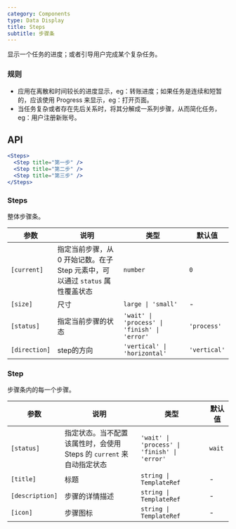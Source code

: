 ```yaml
---
category: Components
type: Data Display
title: Steps
subtitle: 步骤条
---
```



显示一个任务的进度；或者引导用户完成某个复杂任务。

### 规则
- 应用在离散和时间较长的进度显示，eg：转账进度；如果任务是连续和短暂的，应该使用 Progress 来显示，eg：打开页面。
- 当任务复杂或者存在先后关系时，将其分解成一系列步骤，从而简化任务，eg：用户注册新账号。


## API

```jsx
<Steps>
  <Step title="第一步" />
  <Step title="第二步" />
  <Step title="第三步" />
</Steps>
```

### Steps

整体步骤条。

| 参数 | 说明 | 类型 | 默认值 |
|----|-----|------|------|
| `[current]` | 指定当前步骤，从 0 开始记数。在子 Step 元素中，可以通过 `status` 属性覆盖状态 | `number` | `0` |
| `[size]` | 尺寸 | `large \| 'small'` | - |
| `[status]` | 指定当前步骤的状态 | `'wait' \| 'process' \| 'finish' \| 'error'` | `'process'` |
| `[direction]` | step的方向 | `'vertical' \| 'horizontal'` | `'vertical'`  |

### Step

步骤条内的每一个步骤。

| 参数 | 说明 | 类型 | 默认值 |
|----|-----|------|------|
| `[status]` | 指定状态。当不配置该属性时，会使用 Steps 的 `current` 来自动指定状态 | `'wait' \| 'process' \| 'finish' \| 'error'` | `wait` |
| `[title]` | 标题 | `string \| TemplateRef` | - |
| `[description]` | 步骤的详情描述 | `string \| TemplateRef` | - |
| `[icon]` | 步骤图标 | `string \| TemplateRef` | - |
